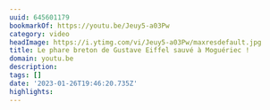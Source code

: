 ```yaml
---
uuid: 645601179
bookmarkOf: https://youtu.be/Jeuy5-a03Pw
category: video
headImage: https://i.ytimg.com/vi/Jeuy5-a03Pw/maxresdefault.jpg
title: Le phare breton de Gustave Eiffel sauvé à Moguériec !
domain: youtu.be
description: 
tags: []
date: '2023-01-26T19:46:20.735Z'
highlights: 
---
```




